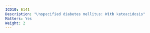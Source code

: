 ```yaml
---
ICD10: E141
Description: "Unspecified diabetes mellitus: With ketoacidosis"
Matters: Yes
Weight: 2
---
```

